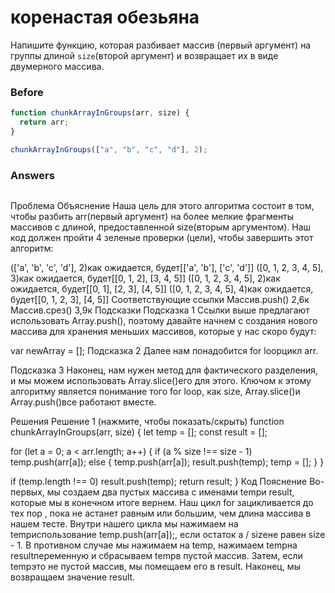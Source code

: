 # коренастая обезьяна
Напишите функцию, которая разбивает массив (первый аргумент) на группы длиной `size`(второй аргумент) и возвращает их в виде двумерного массива.
### Before
```javascript
function chunkArrayInGroups(arr, size) {
  return arr;
}

chunkArrayInGroups(["a", "b", "c", "d"], 2);
```
### Answers
```javascript

```
Проблема Объяснение
Наша цель для этого алгоритма состоит в том, чтобы разбить arr(первый аргумент) на более мелкие фрагменты массивов с длиной, предоставленной size(вторым аргументом). Наш код должен пройти 4 зеленые проверки (цели), чтобы завершить этот алгоритм:

(['a', 'b', 'c', 'd'], 2)как ожидается, будет[['a', 'b'], ['c', 'd']]
([0, 1, 2, 3, 4, 5], 3)как ожидается, будет[[0, 1, 2], [3, 4, 5]]
([0, 1, 2, 3, 4, 5], 2)как ожидается, будет[[0, 1], [2, 3], [4, 5]]
([0, 1, 2, 3, 4, 5], 4)как ожидается, будет[[0, 1, 2, 3], [4, 5]]
Соответствующие ссылки
Массив.push() 2,6к
Массив.срез() 3,9к
Подсказки
Подсказка 1
Ссылки выше предлагают использовать Array.push(), поэтому давайте начнем с создания нового массива для хранения меньших массивов, которые у нас скоро будут:

var newArray = [];
Подсказка 2
Далее нам понадобится for loopцикл arr.

Подсказка 3
Наконец, нам нужен метод для фактического разделения, и мы можем использовать Array.slice()его для этого. Ключом к этому алгоритму является понимание того for loop, как size, Array.slice()и Array.push()все работают вместе.

Решения
Решение 1 (нажмите, чтобы показать/скрыть)
function chunkArrayInGroups(arr, size) {
  let temp = [];
  const result = [];

  for (let a = 0; a < arr.length; a++) {
    if (a % size !== size - 1) temp.push(arr[a]);
    else {
      temp.push(arr[a]);
      result.push(temp);
      temp = [];
    }
  }

  if (temp.length !== 0) result.push(temp);
  return result;
}
Код Пояснение
Во- первых, мы создаем два пустых массива с именами tempи result, которые мы в конечном итоге вернем.
Наш цикл for зацикливается до тех пор , пока не aстанет равным или большим, чем длина массива в нашем тесте.
Внутри нашего цикла мы нажимаем на tempиспользование temp.push(arr[a]);, если остаток a / sizeне равен size - 1.
В противном случае мы нажимаем на temp, нажимаем tempна resultпеременную и сбрасываем tempв пустой массив.
Затем, если tempэто не пустой массив, мы помещаем его в result.
Наконец, мы возвращаем значение result.
